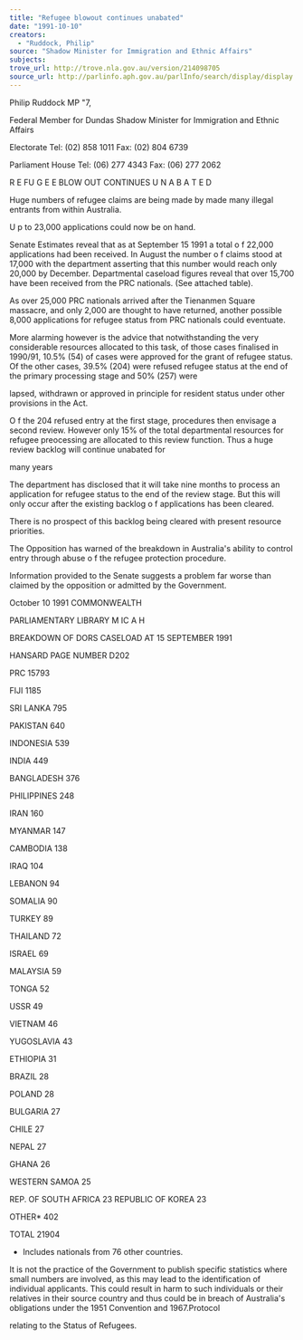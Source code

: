 ```yaml
---
title: "Refugee blowout continues unabated"
date: "1991-10-10"
creators:
  - "Ruddock, Philip"
source: "Shadow Minister for Immigration and Ethnic Affairs"
subjects:
trove_url: http://trove.nla.gov.au/version/214098705
source_url: http://parlinfo.aph.gov.au/parlInfo/search/display/display.w3p;query=Id%3A%22media/pressrel/HPR02004449%22
---
```


 Philip Ruddock MP "7,

 Federal Member for Dundas  Shadow Minister for Immigration  and Ethnic Affairs

 Electorate  Tel: (02) 858 1011  Fax: (02) 804 6739

 Parliament House  Tel: (06) 277 4343  Fax: (06) 277 2062

 R E FU G E E  BLOW OUT CONTINUES U N A B A T E D

 Huge numbers of refugee claims are being made by made many illegal entrants from  within Australia.

 U p to 23,000 applications could now be on hand.

 Senate Estimates reveal that as at September 15 1991 a total o f 22,000 applications had  been received. In August the number o f claims stood at 17,000 with the department  asserting that this number would reach only 20,000 by December. Departmental caseload  figures reveal that over 15,700 have been received from the PRC nationals. (See attached  table).

 As over 25,000 PRC nationals arrived after the Tienanmen Square massacre, and only  2,000 are thought to have returned, another possible 8,000 applications for refugee status  from PRC nationals could eventuate.

 More alarming however is the advice that notwithstanding the very considerable  resources allocated to this task, of those cases finalised in 1990/91, 10.5% (54) of cases  were approved for the grant of refugee status. Of the other cases, 39.5% (204) were  refused refugee status at the end of the primary processing stage and 50% (257) were 

 lapsed, withdrawn or approved in principle for resident status under other provisions in  the Act.

 O f the 204 refused entry at the first stage, procedures then envisage a second review.  However only 15% of the total departmental resources for refugee preocessing are  allocated to this review function. Thus a huge review backlog will continue unabated for 

 many years

 The department has disclosed that it will take nine months to process an application for  refugee status to the end of the review stage. But this will only occur after the existing  backlog o f applications has been cleared.

 There is no prospect of this backlog being cleared with present resource priorities.

 The Opposition has warned of the breakdown in Australia's ability to control entry  through abuse o f the refugee protection procedure.

 Information provided to the Senate suggests a problem far worse than claimed by the  opposition or admitted by the Government.

 October 10 1991 COMMONWEALTH

 PARLIAMENTARY LIBRARY  M IC A H

 BREAKDOWN OF DORS CASELOAD AT 15 SEPTEMBER 1991

 HANSARD PAGE NUMBER D202

 PRC 15793 

 FIJI 1185 

 SRI LANKA 795

 PAKISTAN 640 

 INDONESIA 539 

 INDIA 449 

 BANGLADESH 376 

 PHILIPPINES 248 

 IRAN 160 

 MYANMAR 147 

 CAMBODIA 138 

 IRAQ 104 

 LEBANON 94 

 SOMALIA 90 

 TURKEY 89 

 THAILAND 72 

 ISRAEL 69 

 MALAYSIA 59 

 TONGA 52 

 USSR 49 

 VIETNAM 46 

 YUGOSLAVIA 43 

 ETHIOPIA 31 

 BRAZIL 28 

 POLAND 28 

 BULGARIA 27 

 CHILE 27 

 NEPAL 27 

 GHANA 26 

 WESTERN SAMOA 25 

 REP. OF SOUTH AFRICA 23  REPUBLIC OF KOREA 23 

 OTHER* 402

 TOTAL 21904

 * Includes nationals from 76 other countries.

 It is not the practice of the Government to publish specific  statistics where small numbers are involved, as this may lead  to the identification of individual applicants. This could  result in harm to such individuals or their relatives in their  source country and thus could be in breach of Australia's  obligations under the 1951 Convention and 1967.Protocol 

 relating to the Status of Refugees.

